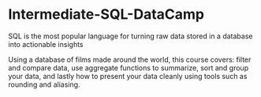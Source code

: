 # Intermediate-SQL-DataCamp
SQL is the most popular language for turning raw data stored in a database into actionable insights

 Using a database of films made around the world, this course covers: filter and compare data, use aggregate functions to summarize, sort and group your data, and lastly how to present your data cleanly using tools such as rounding and aliasing.
 
